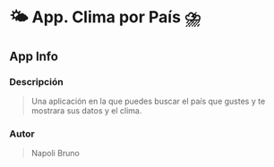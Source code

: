 # 🌤️ App. Clima por País ⛈️

## App Info

### Descripción
> Una aplicación en la que puedes buscar el país que gustes y te mostrara sus datos y el clima.

### Autor
>Napoli Bruno